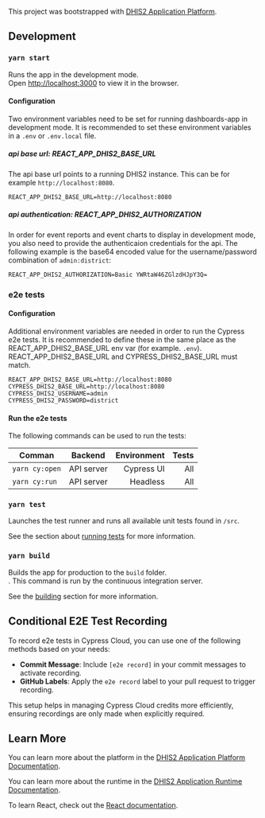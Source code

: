 This project was bootstrapped with [DHIS2 Application Platform](https://github.com/dhis2/app-platform).

## Development

### `yarn start`

Runs the app in the development mode.<br />
Open [http://localhost:3000](http://localhost:3000) to view it in the browser.

#### Configuration

Two environment variables need to be set for running dashboards-app in development mode. It is recommended to set these environment variables in a `.env` or `.env.local` file.

##### api base url: REACT_APP_DHIS2_BASE_URL

The api base url points to a running DHIS2 instance. This can be for example `http://localhost:8080`.

```
REACT_APP_DHIS2_BASE_URL=http://localhost:8080
```

##### api authentication: REACT_APP_DHIS2_AUTHORIZATION

In order for event reports and event charts to display in development mode, you also need to provide the authenticaion credentials for the api. The following example is the base64 encoded value for the username/password combination of `admin:district`:

```
REACT_APP_DHIS2_AUTHORIZATION=Basic YWRtaW46ZGlzdHJpY3Q=
```

### e2e tests

#### Configuration

Additional environment variables are needed in order to run the Cypress e2e tests. It is recommended to define these in the same place as the REACT_APP_DHIS2_BASE_URL env var (for example. `.env`). REACT_APP_DHIS2_BASE_URL and CYPRESS_DHIS2_BASE_URL must match.

```
REACT_APP_DHIS2_BASE_URL=http://localhost:8080
CYPRESS_DHIS2_BASE_URL=http://localhost:8080
CYPRESS_DHIS2_USERNAME=admin
CYPRESS_DHIS2_PASSWORD=district
```

#### Run the e2e tests

The following commands can be used to run the tests:

| Comman         |  Backend   | Environment | Tests |
| -------------- | :--------: | ----------: | ----: |
| `yarn cy:open` | API server |  Cypress UI |   All |
| `yarn cy:run`  | API server |    Headless |   All |

### `yarn test`

Launches the test runner and runs all available unit tests found in `/src`.<br />

See the section about [running tests](https://platform.dhis2.nu/#/scripts/test) for more information.

### `yarn build`

Builds the app for production to the `build` folder.<br />. This command is run by the continuous integration server.

See the [building](https://platform.dhis2.nu/#/scripts/build) section for more information.

## Conditional E2E Test Recording

To record e2e tests in Cypress Cloud, you can use one of the following methods based on your needs:

-   **Commit Message**: Include `[e2e record]` in your commit messages to activate recording.
-   **GitHub Labels**: Apply the `e2e record` label to your pull request to trigger recording.

This setup helps in managing Cypress Cloud credits more efficiently, ensuring recordings are only made when explicitly required.

## Learn More

You can learn more about the platform in the [DHIS2 Application Platform Documentation](https://platform.dhis2.nu/).

You can learn more about the runtime in the [DHIS2 Application Runtime Documentation](https://runtime.dhis2.nu/).

To learn React, check out the [React documentation](https://reactjs.org/).
